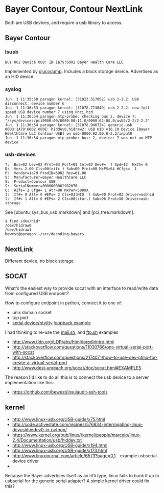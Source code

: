 
# Bayer Contour, Contour NextLink

Both are USB devices, and require a usb library to access.

## Bayer Contour

### lsusb
```
Bus 002 Device 008: ID 1a79:6002 Bayer Health Care LLC

```
Implemented by
[glucodump](https://bitbucket.org/iko/glucodump/src/ce8da3e63217/glucodump/usbcomm.py?at=default).
Includes a block storage device.
Advertises as an HID device.

### syslog
```
Jun  1 11:35:58 paragon kernel: [31023.517052] usb 2-2.2: USB disconnect, device number 6
Jun  1 11:36:53 paragon kernel: [31078.713849] usb 2-2.2: new full-speed USB device number 7 using uhci_hcd
Jun  1 11:36:54 paragon mtp-probe: checking bus 2, device 7: "/sys/devices/pci0000:00/0000:00:11.0/0000:02:00.0/usb2/2-2/2-2.2"
Jun  1 11:36:54 paragon kernel: [31078.946724] generic-usb 0003:1A79:6002.000E: hiddev0,hidraw2: USB HID v10.10 Device [Bayer HealthCare LLC Contour USB] on usb-0000:02:00.0-2.2/input0
Jun  1 11:36:54 paragon mtp-probe: bus: 2, device: 7 was not an MTP device
```

### usb-devices
```
T:  Bus=02 Lev=02 Prnt=03 Port=01 Cnt=02 Dev#=  7 Spd=12  MxCh= 0
D:  Ver= 2.00 Cls=00(>ifc ) Sub=00 Prot=00 MxPS=64 #Cfgs=  1
P:  Vendor=1a79 ProdID=6002 Rev=01.00
S:  Manufacturer=Bayer HealthCare LLC
S:  Product=Contour USB
S:  SerialNumber=0000000002902076
C:  #Ifs= 2 Cfg#= 1 Atr=80 MxPwr=500mA
I:  If#= 0 Alt= 0 #EPs= 2 Cls=03(HID  ) Sub=00 Prot=02 Driver=usbhid
I:  If#= 1 Alt= 0 #EPs= 2 Cls=08(stor.) Sub=06 Prot=50 Driver=usb-storage

```

See [ubuntu_sys_bus_usb.markdown] and [pci_tree.markdown].

```
$ find /dev/hid*
/dev/hidraw0
/dev/hidraw1
bewest@paragon:~/src/decoding-bayer$ 
```

## NextLink
Different device, no block storage


## SOCAT

What's the easiest way to provide socat with an interface to read/write data
from configured USB endpoint?

How to configure endpoint in python, connect it to one of:
  * unix domain socket
  * tcp port
  * [serial device/pty/tty](http://stackoverflow.com/questions/2500420/fake-serial-communication-under-linux)
    [loopback example](http://stackoverflow.com/questions/2192939/software-serial-port-loopback-on-linux?rq=1)

I had thinking to re-use the
[mail.sh](https://github.com/craSH/socat/blob/master/mail.sh),
and
[ftp.sh](https://github.com/craSH/socat/blob/master/ftp.sh) examples
* http://www.tldp.org/LDP/abs/html/ioredirintro.html
* http://stackoverflow.com/questions/11030766/one-virtual-serial-port-with-socat
* http://stackoverflow.com/questions/2174071/how-to-use-dev-ptmx-for-create-a-virtual-serial-port
* http://www.dest-unreach.org/socat/doc/socat.html#EXAMPLES



The reason I'd like to do all this is to connect the usb device to a
server implementation like this:
  * https://github.com/bewest/insulaudit-ssh-tools


## kernel
* http://www.linux-usb.org/USB-guide/x75.html
* http://code.activestate.com/recipes/576834-interrogating-linux-devusbhiddev0-in-python/
* https://www.kernel.org/pub/linux//kernel/people/marcelo/linux-2.4/Documentation/usb/hiddev.txt
* http://www.linux-usb.org/USB-guide/x194.html
* http://www.linux-usb.org/USB-guide/x173.html
* http://www.linuxjournal.com/article/6573?page=0,1 - example usbserial device driver
* 

Because the Bayer advertises itself as an `HID` type, linux fails to hook it up
to usbserial for the generic serial adapter?
A simple kernel driver could fix this?


